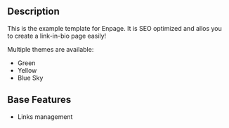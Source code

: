 ## Description

This is the example template for Enpage. It is SEO optimized and allos you
to create a link-in-bio page easily!

Multiple themes are available:
- Green
- Yellow
- Blue Sky


## Base Features

- Links management
